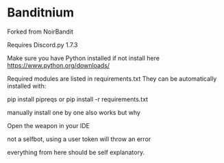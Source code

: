 # Banditnium
Forked from NoirBandit

Requires Discord.py 1.7.3 

Make sure you have Python installed if not install here https://www.python.org/downloads/

Required modules are listed in requirements.txt They can be automatically installed with:

pip install pipreqs or pip install -r requirements.txt

manually install one by one also works but why

Open the weapon in your IDE

not a selfbot, using a user token will throw an error

everything from here should be self explanatory.
